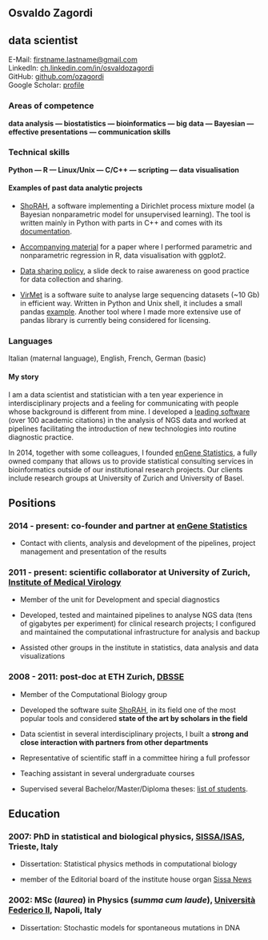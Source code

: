 ## Osvaldo Zagordi
## data scientist

E-Mail: [firstname.lastname@gmail.com](mailto:firstname.lastname@gmail.com)  
LinkedIn:
[ch.linkedin.com/in/osvaldozagordi](http://ch.linkedin.com/in/osvaldozagordi/)  
GitHub: [github.com/ozagordi](https://github.com/ozagordi)  
Google Scholar:
[profile](http://scholar.google.com/citations?user=vmLs7E8AAAAJ)

### Areas of competence
**data analysis — biostatistics — bioinformatics —  big data — Bayesian —
effective presentations — communication skills**

### Technical skills
**Python — R — Linux/Unix — C/C++ — scripting — data visualisation**

#### Examples of past data analytic projects

-   [ShoRAH](https://github.com/ozagordi/shorah), a software implementing a Dirichlet
    process mixture model (a Bayesian nonparametric model for unsupervised learning).
    The tool is written mainly in Python with parts in C++ and comes with its
    [documentation](http://ozagordi.github.io/shorah/).

-   [Accompanying material](https://github.com/ozagordi/FluAbs) for a paper where I
    performed parametric and nonparametric regression in R, data visualisation with
    ggplot2.

-   [Data sharing policy](http://ozagordi.github.io/DataSharingPolicy/), a slide deck
    to raise awareness on good practice for data collection and sharing.

-   [VirMet](https://github.com/ozagordi/VirMet) is a software suite to analyse
    large sequencing datasets (~10 Gb) in efficient way. Written in Python and
    Unix shell, it includes a small pandas [example](https://github.com/ozagordi/VirMet/blob/master/tax_orgs.py).
    Another tool where I made more extensive use of pandas library is currently
    being considered for licensing.

### Languages
Italian (maternal language), English, French, German (basic)

#### My story
I am a data scientist and statistician with a ten year experience in
interdisciplinary projects and a feeling for communicating with people whose
background is different from mine.
I developed a [leading software](http://ozagordi.github.io/shorah/) (over 100
academic citations) in the analysis of NGS data and worked at
pipelines facilitating the introduction of new technologies into routine
diagnostic practice.

In 2014, together with some colleagues, I founded
[enGene Statistics](http://www.engene.ch), a fully owned company that allows
us to provide statistical consulting services in bioinformatics outside of our
institutional research projects. Our clients include research groups at
University of Zurich and University of Basel.


Positions
---------

### 2014 - present: co-founder and partner at [enGene Statistics](http://www.engene.ch)

-   Contact with clients, analysis and development of the pipelines, project
    management and presentation of the results

### 2011 - present: scientific collaborator at University of Zurich, [Institute of Medical Virology](http://www.imv.uzh.ch)

-   Member of the unit for Development and special diagnostics

-   Developed, tested and maintained pipelines to analyse NGS data (tens of
    gigabytes per experiment) for clinical research projects; I configured and
    maintained the computational infrastructure for analysis and backup

-   Assisted other groups in the institute in statistics, data analysis and data
    visualizations

### 2008 - 2011: post-doc at ETH Zurich, [DBSSE](http://www.bsse.ethz.ch)

-   Member of the Computational Biology group

-   Developed the software suite
    [ShoRAH](http://ozagordi.github.io/shorah/), in its field one of the most
    popular tools and considered **state of the art by scholars in the field**

-   Data scientist in several interdisciplinary projects, I built a **strong
    and close interaction with partners from other departments**

-   Representative of scientific staff in a committee hiring a full professor

-   Teaching assistant in several undergraduate courses

-   Supervised several Bachelor/Master/Diploma theses:
    [list of students](https://github.com/ozagordi/CV/blob/master/cv.md#students-advised).

Education
---------

### 2007: PhD in statistical and biological physics, [SISSA/ISAS](http://www.sissa.it), Trieste, Italy

-   Dissertation: Statistical physics methods in computational biology

-   member of the Editorial board of the institute house organ [Sissa
    News](http://www.sissa.it/sissanews/)

### 2002: MSc (*laurea*) in Physics (*summa cum laude*), [Università Federico II](http://www.unina.it), Napoli, Italy

-   Dissertation: Stochastic models for spontaneous mutations in DNA
